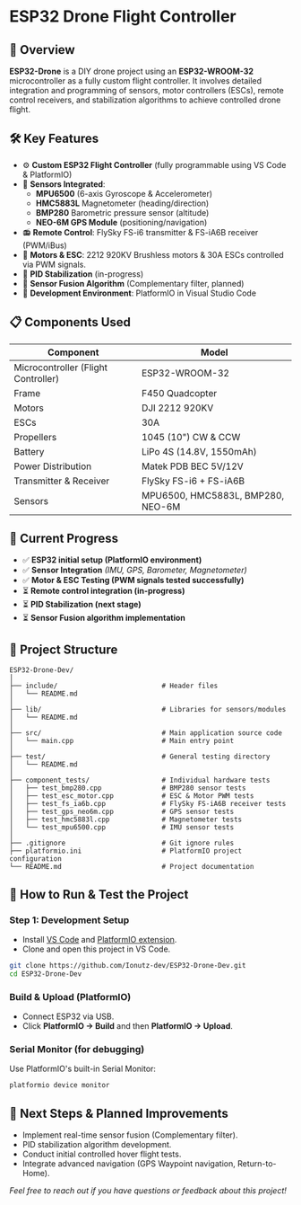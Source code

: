 # ESP32 Drone Flight Controller

## 📖 **Overview**

**ESP32-Drone** is a DIY drone project using an **ESP32-WROOM-32** microcontroller as a fully custom flight controller. It involves detailed integration and programming of sensors, motor controllers (ESCs), remote control receivers, and stabilization algorithms to achieve controlled drone flight.

## 🛠️ **Key Features**

- ⚙️ **Custom ESP32 Flight Controller** (fully programmable using VS Code & PlatformIO)
- 📡 **Sensors Integrated**:
  - **MPU6500** (6-axis Gyroscope & Accelerometer)
  - **HMC5883L** Magnetometer (heading/direction)
  - **BMP280** Barometric pressure sensor (altitude)
  - **NEO-6M GPS Module** (positioning/navigation)
- 📻 **Remote Control**: FlySky FS-i6 transmitter & FS-iA6B receiver (PWM/iBus)
- 🚁 **Motors & ESC**: 2212 920KV Brushless motors & 30A ESCs controlled via PWM signals.
- 🧭 **PID Stabilization** (in-progress)
- 🔄 **Sensor Fusion Algorithm** (Complementary filter, planned)
- 🧰 **Development Environment**: PlatformIO in Visual Studio Code

## 📋 **Components Used**

| Component                           | Model                             |
| ----------------------------------- | --------------------------------- |
| Microcontroller (Flight Controller) | ESP32-WROOM-32                    |
| Frame                               | F450 Quadcopter                   |
| Motors                              | DJI 2212 920KV                    |
| ESCs                                | 30A                               |
| Propellers                          | 1045 (10") CW & CCW               |
| Battery                             | LiPo 4S (14.8V, 1550mAh)          |
| Power Distribution                  | Matek PDB BEC 5V/12V              |
| Transmitter & Receiver              | FlySky FS-i6 + FS-iA6B            |
| Sensors                             | MPU6500, HMC5883L, BMP280, NEO-6M |

## 🚀 **Current Progress**

- ✅ **ESP32 initial setup (PlatformIO environment)**
- ✅ **Sensor Integration** _(IMU, GPS, Barometer, Magnetometer)_
- ✅ **Motor & ESC Testing (PWM signals tested successfully)**
- ⏳ **Remote control integration (in-progress)**
- ⏳ **PID Stabilization (next stage)**
- ⏳ **Sensor Fusion algorithm implementation**

## 📂 **Project Structure**

```
ESP32-Drone-Dev/
│
├── include/                          # Header files
│   └── README.md
│
├── lib/                              # Libraries for sensors/modules
│   └── README.md
│
├── src/                              # Main application source code
│   └── main.cpp                      # Main entry point
│
├── test/                             # General testing directory
│   └── README.md
│
├── component_tests/                  # Individual hardware tests
│   ├── test_bmp280.cpp               # BMP280 sensor tests
│   ├── test_esc_motor.cpp            # ESC & Motor PWM tests
│   ├── test_fs_ia6b.cpp              # FlySky FS-iA6B receiver tests
│   ├── test_gps_neo6m.cpp            # GPS sensor tests
│   ├── test_hmc5883l.cpp             # Magnetometer tests
│   └── test_mpu6500.cpp              # IMU sensor tests
│
├── .gitignore                        # Git ignore rules
├── platformio.ini                    # PlatformIO project configuration
└── README.md                         # Project documentation
```

## 🔧 **How to Run & Test the Project**

### **Step 1: Development Setup**

- Install [VS Code](https://code.visualstudio.com/) and [PlatformIO extension](https://platformio.org/platformio-ide).
- Clone and open this project in VS Code.

```bash
git clone https://github.com/Ionutz-dev/ESP32-Drone-Dev.git
cd ESP32-Drone-Dev
```

### **Build & Upload (PlatformIO)**

- Connect ESP32 via USB.
- Click **PlatformIO → Build** and then **PlatformIO → Upload**.

### **Serial Monitor (for debugging)**

Use PlatformIO's built-in Serial Monitor:

```bash
platformio device monitor
```

## 📌 **Next Steps & Planned Improvements**

- Implement real-time sensor fusion (Complementary filter).
- PID stabilization algorithm development.
- Conduct initial controlled hover flight tests.
- Integrate advanced navigation (GPS Waypoint navigation, Return-to-Home).

_Feel free to reach out if you have questions or feedback about this project!_
